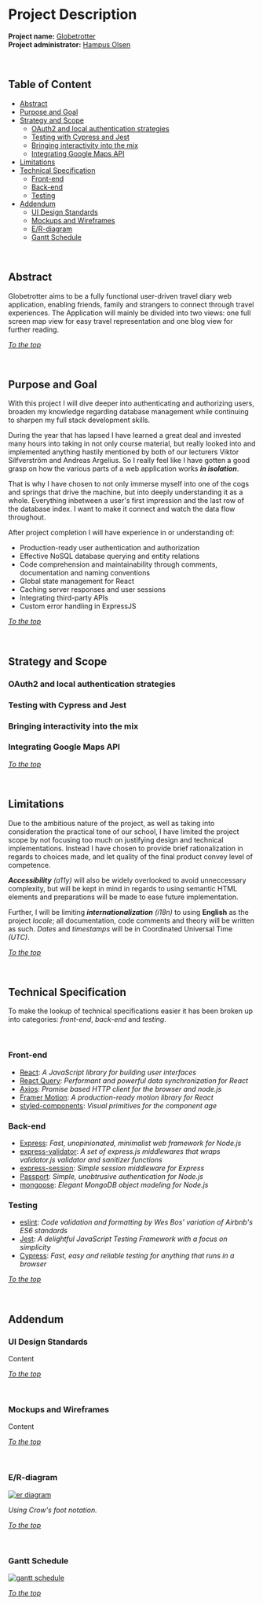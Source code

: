 
# Project Description

**Project name:** [Globetrotter](#)<br/>
**Project administrator:** [Hampus Olsen](https://github.com/hampusolsen)

<br/>

<!-- omit in toc -->
## Table of Content

+ [Abstract](#abstract)
+ [Purpose and Goal](#purpose-and-goal)
+ [Strategy and Scope](#strategy-and-scope)
  + [OAuth2 and local authentication strategies](#oauth2-and-local-authentication-strategies)
  + [Testing with Cypress and Jest](#testing-with-cypress-and-jest)
  + [Bringing interactivity into the mix](#bringing-interactivity-into-the-mix)
  + [Integrating Google Maps API](#integrating-google-maps-api)
+ [Limitations](#limitations)
+ [Technical Specification](#technical-specification)
  + [Front-end](#front-end)
  + [Back-end](#back-end)
  + [Testing](#testing)
+ [Addendum](#addendum)
  + [UI Design Standards](#ui-design-standards)
  + [Mockups and Wireframes](#mockups-and-wireframes)
  + [E/R-diagram](#er-diagram)
  + [Gantt Schedule](#gantt-schedule)

<br/>

## Abstract

Globetrotter aims to be a fully functional user-driven travel diary web application, enabling friends, family and strangers to connect through travel experiences. The Application will mainly be divided into two views: one full screen map view for easy travel representation and one blog view for further reading.

[_To the top_](#table-of-contents)

<br/>


## Purpose and Goal

With this project I will dive deeper into authenticating and authorizing users, broaden my knowledge regarding database management while continuing to sharpen my full stack development skills.

During the year that has lapsed I have learned a great deal and invested many hours into taking in not only course material, but really looked into and implemented anything hastily mentioned by both of our lecturers Viktor Silfverström and Andreas Argelius. So I really feel like I have gotten a good grasp on how the various parts of a web application works _**in isolation**_.

That is why I have chosen to not only immerse myself into one of the cogs and springs that drive the machine, but into deeply understanding it as a whole. Everything inbetween a user's first impression and the last row of the database index. I want to make it connect and watch the data flow throughout.

After project completion I will have experience in or understanding of:
* Production-ready user authentication and authorization
* Effective NoSQL database querying and entity relations
* Code comprehension and maintainability through comments, documentation and naming conventions
* Global state management for React
* Caching server responses and user sessions
* Integrating third-party APIs
* Custom error handling in ExpressJS

[_To the top_](#table-of-contents)

<br/>

## Strategy and Scope

### OAuth2 and local authentication strategies

### Testing with Cypress and Jest

### Bringing interactivity into the mix

### Integrating Google Maps API

[_To the top_](#table-of-contents)

<br/>

## Limitations

Due to the ambitious nature of the project, as well as taking into consideration the practical tone of our school, I have limited the project scope by not focusing too much on justifying design and technical implementations. Instead I have chosen to provide brief rationalization in regards to choices made, and let quality of the final product convey level of competence.

_**Accessibility**_ _(a11y)_ will also be widely overlooked to avoid unneccessary complexity, but will be kept in mind in regards to using semantic HTML elements and preparations will be made to ease future implementation.

Further, I will be limiting _**internationalization**_ _(i18n)_ to using **English** as the project *locale*; all documentation, code comments and theory will be written as such. _Dates_ and _timestamps_ will be in Coordinated Universal Time _(UTC)_.

[_To the top_](#table-of-contents)

<br/>

## Technical Specification

To make the lookup of technical specifications easier it has been broken up into categories: _front-end_, _back-end_ and _testing_.

<br/>

### Front-end

* [React](https://reactjs.org/): _A JavaScript library for building user interfaces_
* [React Query](https://react-query.tanstack.com/): _Performant and powerful data synchronization for React_
* [Axios](https://github.com/axios/axios): _Promise based HTTP client for the browser and node.js_
* [Framer Motion](https://www.framer.com/motion/): _A production-ready motion library for React_
* [styled-components](https://styled-components.com/): _Visual primitives for the component age_

### Back-end

* [Express](https://expressjs.com/): _Fast, unopinionated, minimalist web framework for Node.js_
* [express-validator](https://express-validator.github.io/): _A set of express.js middlewares that wraps validator.js validator and sanitizer functions_
* [express-session](https://github.com/expressjs/session): _Simple session middleware for Express_
* [Passport](http://www.passportjs.org/): _Simple, unobtrusive authentication for Node.js_
* [mongoose](https://mongoosejs.com/): _Elegant MongoDB object modeling for Node.js_

### Testing

* [eslint](https://github.com/wesbos/eslint-config-wesbos): _Code validation and formatting by Wes Bos' variation of Airbnb's ES6 standards_
* [Jest](https://jestjs.io/): _A delightful JavaScript Testing Framework with a focus on simplicity_
* [Cypress](https://www.cypress.io/): _Fast, easy and reliable testing for anything that runs in a browser_
  

[_To the top_](#table-of-contents)

<br/>

## Addendum

### UI Design Standards

Content

[_To the top_](#table-of-contents)

<br/>

### Mockups and Wireframes

Content

[_To the top_](#table-of-contents)

<br/>

### E/R-diagram

[![er diagram](https://i.ibb.co/82Gz0cG/er-diagram.png)](https://ibb.co/0Z1Bct1)

_Using Crow's foot notation._ 

[_To the top_](#table-of-contents)

<br/>

### Gantt Schedule

[![gantt schedule](https://i.ibb.co/f4DBC65/gantt-schedule.jpg)](https://ibb.co/QrDz6SR)

[_To the top_](#table-of-contents)